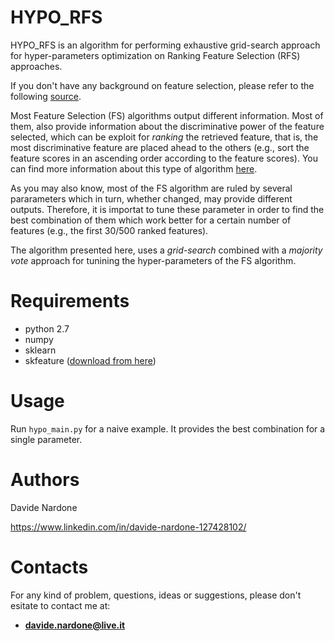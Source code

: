 # HYPO_RFS

HYPO_RFS is an algorithm for performing exhaustive grid-search approach for hyper-parameters optimization on Ranking Feature Selection (RFS) approaches.

If you don't have any background on feature selection, please refer to the following [source](https://machinelearningmastery.com/an-introduction-to-feature-selection/).

Most Feature Selection (FS) algorithms output different information. Most of them, also provide information about the discriminative power of the feature selected, which can be exploit for *ranking* the retrieved feature, that is, the most discriminative feature are placed ahead to the others (e.g., sort the feature scores in an ascending order according to the feature scores). You can find more information about this type of algorithm [here](http://blog.datadive.net/selecting-good-features-part-ii-linear-models-and-regularization/).

As you may also know, most of the FS algorithm are ruled by several pararameters which in turn, whether changed, may provide different outputs. Therefore, it is importat to tune these parameter in order to find the best combination of them which work better for a certain number of features (e.g., the first 30/500 ranked features).

The algorithm presented here, uses a *grid-search* combined with a *majority vote* approach for tunining the hyper-parameters of the FS algorithm.


# Requirements

  - python 2.7
  - numpy
  - sklearn
  - skfeature ([download from here](https://github.com/jundongl/scikit-feature/tree/master/skfeature))
 
 # Usage
 
 Run `hypo_main.py` for a naive example. It provides the best combination for a single parameter.
 
 
 # Authors

  Davide Nardone
  
  https://www.linkedin.com/in/davide-nardone-127428102/
  
# Contacts

For any kind of problem, questions, ideas or suggestions, please don't esitate to contact me at: 
- **davide.nardone@live.it**
 
